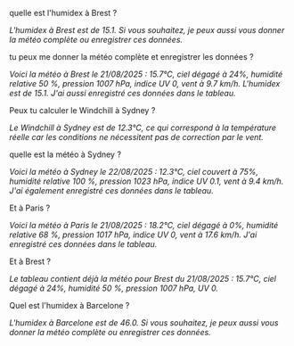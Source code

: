 quelle est l'humidex à Brest ?

*L'humidex à Brest est de 15.1. Si vous souhaitez, je peux aussi vous donner la météo complète ou enregistrer ces données.*



tu peux me donner la météo complète et enregistrer les données ?

*Voici la météo à Brest le 21/08/2025 : 15.7°C, ciel dégagé à 24%, humidité relative 50 %, pression 1007 hPa, indice UV 0, vent à 9.7 km/h. L'humidex est de 15.1. J'ai aussi enregistré ces données dans le tableau.*



Peux tu calculer le Windchill à Sydney ?

*Le Windchill à Sydney est de 12.3°C, ce qui correspond à la température réelle car les conditions ne nécessitent pas de correction par le vent.*



quelle est la météo à Sydney ?

*Voici la météo à Sydney le 22/08/2025 : 12.3°C, ciel couvert à 75%, humidité relative 100 %, pression 1023 hPa, indice UV 0.1, vent à 9.4 km/h. J'ai également enregistré ces données dans le tableau.*



Et à Paris ?

*Voici la météo à Paris le 21/08/2025 : 18.2°C, ciel dégagé à 0%, humidité relative 68 %, pression 1017 hPa, indice UV 0, vent à 17.6 km/h. J'ai enregistré ces données dans le tableau.*



Et à Brest ?

*Le tableau contient déjà la météo pour Brest du 21/08/2025 : 15.7°C, ciel dégagé à 24%, humidité 50 %, pression 1007 hPa, UV 0.*



Quel est l'humidex à Barcelone ?

*L'humidex à Barcelone est de 46.0. Si vous souhaitez, je peux aussi vous donner la météo complète ou enregistrer ces données.*

